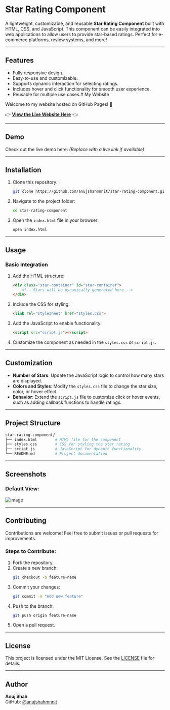 
# Star Rating Component

A lightweight, customizable, and reusable **Star Rating Component** built with HTML, CSS, and JavaScript. This component can be easily integrated into web applications to allow users to provide star-based ratings. Perfect for e-commerce platforms, review systems, and more!

---

## Features

- Fully responsive design.
- Easy-to-use and customizable.
- Supports dynamic interaction for selecting ratings.
- Includes hover and click functionality for smooth user experience.
- Reusable for multiple use cases.# My Website

Welcome to my website hosted on GitHub Pages! 🎉

👉 **[View the Live Website Here](https://anujshahmnnit.github.io/star-rating-component/)** 👈

---

## Demo

Check out the live demo here: [](#) *(Replace with a live link if available)*

---

## Installation

1. Clone this repository:
   ```bash
   git clone https://github.com/anujshahmnnit/star-rating-component.git
   ```
2. Navigate to the project folder:
   ```bash
   cd star-rating-component
   ```
3. Open the `index.html` file in your browser:
   ```bash
   open index.html
   ```

---

## Usage

### Basic Integration

1. Add the HTML structure:
   ```html
   <div class="star-container" id="star-container">
       <!-- Stars will be dynamically generated here -->
   </div>
   ```

2. Include the CSS for styling:
   ```html
   <link rel="stylesheet" href="styles.css">
   ```

3. Add the JavaScript to enable functionality:
   ```html
   <script src="script.js"></script>
   ```

4. Customize the component as needed in the `styles.css` or `script.js`.

---

## Customization

- **Number of Stars**: Update the JavaScript logic to control how many stars are displayed.
- **Colors and Styles**: Modify the `styles.css` file to change the star size, color, or hover effect.
- **Behavior**: Extend the `script.js` file to customize click or hover events, such as adding callback functions to handle ratings.

---

## Project Structure

```bash
star-rating-component/
├── index.html        # HTML file for the component
├── styles.css        # CSS for styling the star rating
├── script.js         # JavaScript for dynamic functionality
└── README.md         # Project documentation
```

---

## Screenshots

### Default View:
![image](https://github.com/user-attachments/assets/635e8a41-cfd1-49c0-aec8-338ef3e783c3)


---

## Contributing

Contributions are welcome! Feel free to submit issues or pull requests for improvements.

### Steps to Contribute:
1. Fork the repository.
2. Create a new branch:
   ```bash
   git checkout -b feature-name
   ```
3. Commit your changes:
   ```bash
   git commit -m "Add new feature"
   ```
4. Push to the branch:
   ```bash
   git push origin feature-name
   ```
5. Open a pull request.

---

## License

This project is licensed under the MIT License. See the [LICENSE](LICENSE) file for details.

---

## Author

**Anuj Shah**  
GitHub: [@anujshahmnnit](https://github.com/anujshahmnnit)  
